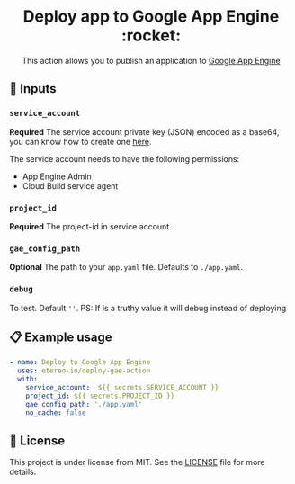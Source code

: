 <h1 align="center">
 Deploy app to Google App Engine :rocket:
</h1>

<p align="center">This action allows you to publish an application to <a href="https://cloud.google.com/appengine/">Google App Engine</a></p>

## :ticket: Inputs

### `service_account`

**Required** The service account private key (JSON) encoded as a base64, you can know how to create one [here](https://cloud.google.com/iam/docs/creating-managing-service-account-keys).

The service account needs to have the following permissions:
- App Engine Admin
- Cloud Build service agent 

### `project_id`

**Required** The project-id in service account.

### `gae_config_path`

**Optional** The path to your `app.yaml` file. Defaults to `./app.yaml`. 

### `debug`

To test. Default `''`. PS: If is a truthy value it will debug instead of deploying

## :clipboard: Example usage

```yaml
- name: Deploy to Google App Engine
  uses: etereo-io/deploy-gae-action
  with:
    service_account:  ${{ secrets.SERVICE_ACCOUNT }}
    project_id: ${{ secrets.PROJECT_ID }}
    gae_config_path: './app.yaml'
    no_cache: false

```

## :memo: License

This project is under license from MIT. See the [LICENSE](/LICENSE) file for more details.
